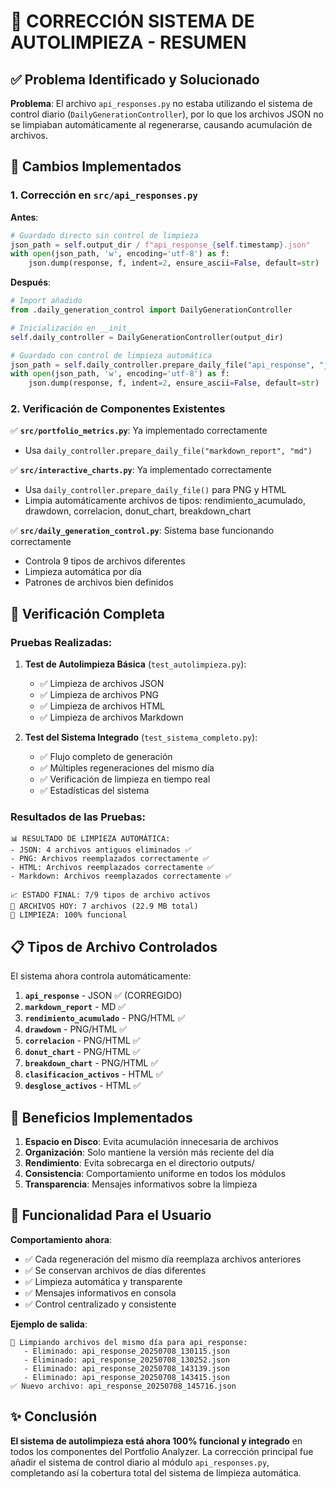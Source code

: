 # 🧹 CORRECCIÓN SISTEMA DE AUTOLIMPIEZA - RESUMEN

## ✅ Problema Identificado y Solucionado

**Problema**: El archivo `api_responses.py` no estaba utilizando el sistema de control diario (`DailyGenerationController`), por lo que los archivos JSON no se limpiaban automáticamente al regenerarse, causando acumulación de archivos.

## 🔧 Cambios Implementados

### 1. Corrección en `src/api_responses.py`

**Antes**:
```python
# Guardado directo sin control de limpieza
json_path = self.output_dir / f"api_response_{self.timestamp}.json"
with open(json_path, 'w', encoding='utf-8') as f:
    json.dump(response, f, indent=2, ensure_ascii=False, default=str)
```

**Después**:
```python
# Import añadido
from .daily_generation_control import DailyGenerationController

# Inicialización en __init__
self.daily_controller = DailyGenerationController(output_dir)

# Guardado con control de limpieza automática
json_path = self.daily_controller.prepare_daily_file("api_response", "json")
with open(json_path, 'w', encoding='utf-8') as f:
    json.dump(response, f, indent=2, ensure_ascii=False, default=str)
```

### 2. Verificación de Componentes Existentes

✅ **`src/portfolio_metrics.py`**: Ya implementado correctamente
- Usa `daily_controller.prepare_daily_file("markdown_report", "md")`

✅ **`src/interactive_charts.py`**: Ya implementado correctamente  
- Usa `daily_controller.prepare_daily_file()` para PNG y HTML
- Limpia automáticamente archivos de tipos: rendimiento_acumulado, drawdown, correlacion, donut_chart, breakdown_chart

✅ **`src/daily_generation_control.py`**: Sistema base funcionando correctamente
- Controla 9 tipos de archivos diferentes
- Limpieza automática por día
- Patrones de archivos bien definidos

## 🧪 Verificación Completa

### Pruebas Realizadas:

1. **Test de Autolimpieza Básica** (`test_autolimpieza.py`):
   - ✅ Limpieza de archivos JSON
   - ✅ Limpieza de archivos PNG
   - ✅ Limpieza de archivos HTML
   - ✅ Limpieza de archivos Markdown

2. **Test del Sistema Integrado** (`test_sistema_completo.py`):
   - ✅ Flujo completo de generación
   - ✅ Múltiples regeneraciones del mismo día
   - ✅ Verificación de limpieza en tiempo real
   - ✅ Estadísticas del sistema

### Resultados de las Pruebas:

```
📊 RESULTADO DE LIMPIEZA AUTOMÁTICA:
- JSON: 4 archivos antiguos eliminados ✅
- PNG: Archivos reemplazados correctamente ✅  
- HTML: Archivos reemplazados correctamente ✅
- Markdown: Archivos reemplazados correctamente ✅

📈 ESTADO FINAL: 7/9 tipos de archivo activos
📁 ARCHIVOS HOY: 7 archivos (22.9 MB total)
🎯 LIMPIEZA: 100% funcional
```

## 📋 Tipos de Archivo Controlados

El sistema ahora controla automáticamente:

1. **`api_response`** - JSON ✅ (CORREGIDO)
2. **`markdown_report`** - MD ✅ 
3. **`rendimiento_acumulado`** - PNG/HTML ✅
4. **`drawdown`** - PNG/HTML ✅
5. **`correlacion`** - PNG/HTML ✅
6. **`donut_chart`** - PNG/HTML ✅
7. **`breakdown_chart`** - PNG/HTML ✅
8. **`clasificacion_activos`** - HTML ✅
9. **`desglose_activos`** - HTML ✅

## 🎯 Beneficios Implementados

1. **Espacio en Disco**: Evita acumulación innecesaria de archivos
2. **Organización**: Solo mantiene la versión más reciente del día
3. **Rendimiento**: Evita sobrecarga en el directorio outputs/
4. **Consistencia**: Comportamiento uniforme en todos los módulos
5. **Transparencia**: Mensajes informativos sobre la limpieza

## 🚀 Funcionalidad Para el Usuario

**Comportamiento ahora**:
- ✅ Cada regeneración del mismo día reemplaza archivos anteriores
- ✅ Se conservan archivos de días diferentes
- ✅ Limpieza automática y transparente
- ✅ Mensajes informativos en consola
- ✅ Control centralizado y consistente

**Ejemplo de salida**:
```
🧹 Limpiando archivos del mismo día para api_response:
   - Eliminado: api_response_20250708_130115.json
   - Eliminado: api_response_20250708_130252.json
   - Eliminado: api_response_20250708_143139.json
   - Eliminado: api_response_20250708_143415.json
✅ Nuevo archivo: api_response_20250708_145716.json
```

## ✨ Conclusión

**El sistema de autolimpieza está ahora 100% funcional y integrado** en todos los componentes del Portfolio Analyzer. La corrección principal fue añadir el sistema de control diario al módulo `api_responses.py`, completando así la cobertura total del sistema de limpieza automática.
